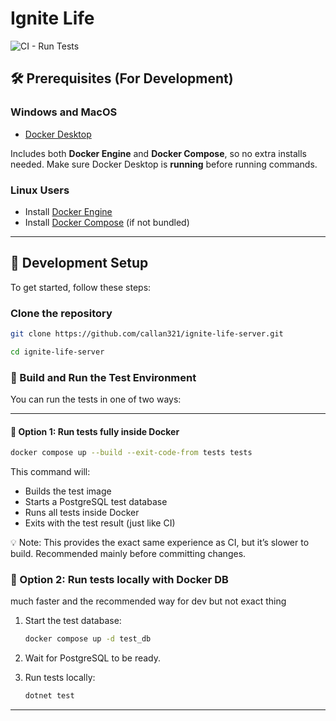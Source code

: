 # Ignite Life

![CI - Run Tests](https://github.com/callan321/ignite-life-server/actions/workflows/ci.yml/badge.svg)

## 🛠️ Prerequisites (For Development)

### Windows and MacOS

- [Docker Desktop](https://www.docker.com/products/docker-desktop/)

Includes both **Docker Engine** and **Docker Compose**, so no extra installs needed. Make sure Docker Desktop is **running** before running commands.

### Linux Users

- Install [Docker Engine](https://docs.docker.com/engine/install/)  
- Install [Docker Compose](https://docs.docker.com/compose/install/) (if not bundled)

---

## 🚀 Development Setup  

To get started, follow these steps:

### Clone the repository

```bash
git clone https://github.com/callan321/ignite-life-server.git
```

```bash
cd ignite-life-server
```

### 🚀 Build and Run the Test Environment

You can run the tests in one of two ways:

---

#### 🔁 Option 1: Run tests fully inside Docker

```bash
docker compose up --build --exit-code-from tests tests
```

This command will:

- Builds the test image
- Starts a PostgreSQL test database
- Runs all tests inside Docker
- Exits with the test result (just like CI)

💡 Note: This provides the exact same experience as CI, but it’s slower to build. Recommended mainly before committing changes.

### 🧪 Option 2: Run tests locally with Docker DB

much faster and the recommended way for dev but not exact thing

1. Start the test database:

    ```bash
    docker compose up -d test_db
    ```

2. Wait for PostgreSQL to be ready.
3. Run tests locally:

    ```bash
    dotnet test
    ```

---
